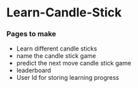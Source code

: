 # Learn-Candle-Stick

### Pages to make
- Learn different candle sticks
- name the candle stick game
- predict the next move candle stick game
- leaderboard 
- User Id for storing learning progress 
